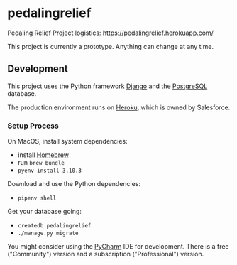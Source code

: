 # pedalingrelief
Pedaling Relief Project logistics: https://pedalingrelief.herokuapp.com/

This project is currently a prototype. Anything can change at any time.

## Development

This project uses the Python framework [Django](https://www.djangoproject.com/) and the [PostgreSQL](https://www.postgresql.org/) database.

The production environment runs on [Heroku](https://www.heroku.com/), which is owned by Salesforce.

### Setup Process
On MacOS, install system dependencies:
* install [Homebrew](https://docs.brew.sh/Installation)
* run `brew bundle`
* `pyenv install 3.10.3`

Download and use the Python dependencies:
* `pipenv shell`

Get your database going:
* `createdb pedalingrelief`
* `./manage.py migrate`

You might consider using the [PyCharm](https://www.jetbrains.com/pycharm/) IDE for development. There is a free ("Community") version and a subscription ("Professional") version.